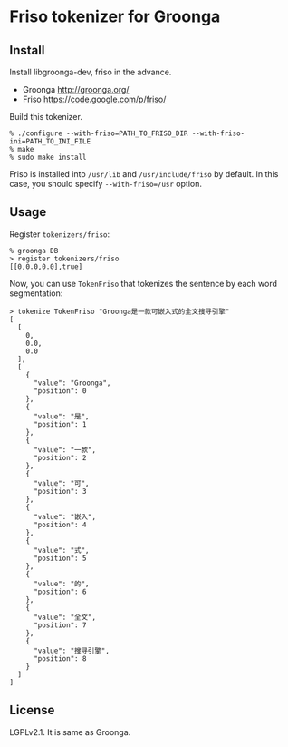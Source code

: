 # Friso tokenizer for Groonga

## Install

Install libgroonga-dev, friso in the advance.

* Groonga http://groonga.org/
* Friso https://code.google.com/p/friso/

Build this tokenizer.

    % ./configure --with-friso=PATH_TO_FRISO_DIR --with-friso-ini=PATH_TO_INI_FILE
    % make
    % sudo make install

Friso is installed into `/usr/lib` and `/usr/include/friso` by default. In this case, you should specify `--with-friso=/usr` option.

## Usage

Register `tokenizers/friso`:

    % groonga DB
    > register tokenizers/friso
    [[0,0.0,0.0],true]

Now, you can use `TokenFriso` that tokenizes the sentence by each word segmentation:

    > tokenize TokenFriso "Groonga是一款可嵌入式的全文搜寻引擎"
    [
      [
        0,
        0.0,
        0.0
      ],
      [
        {
          "value": "Groonga",
          "position": 0
        },
        {
          "value": "是",
          "position": 1
        },
        {
          "value": "一款",
          "position": 2
        },
        {
          "value": "可",
          "position": 3
        },
        {
          "value": "嵌入",
          "position": 4
        },
        {
          "value": "式",
          "position": 5
        },
        {
          "value": "的",
          "position": 6
        },
        {
          "value": "全文",
          "position": 7
        },
        {
          "value": "搜寻引擎",
          "position": 8
        }
      ]
    ]
  
## License

LGPLv2.1. It is same as Groonga.
